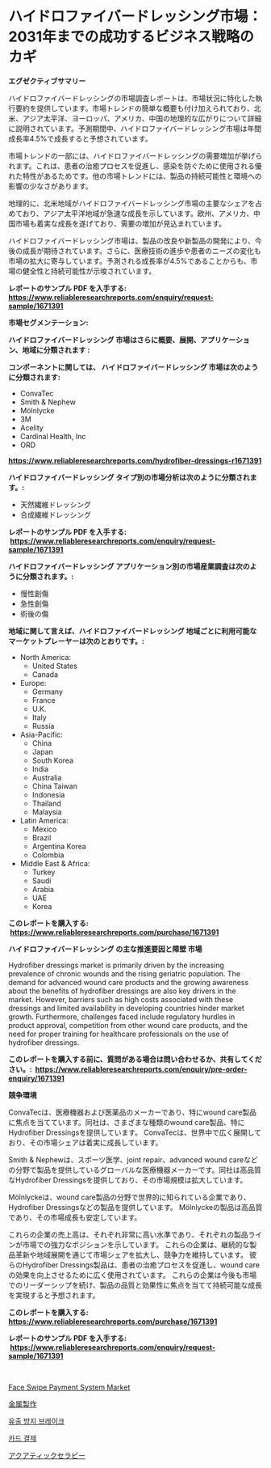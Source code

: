 <p><h1>ハイドロファイバードレッシング市場：2031年までの成功するビジネス戦略のカギ</h1></p><p><strong>エグゼクティブサマリー</strong></p>
<p><p>ハイドロファイバードレッシングの市場調査レポートは、市場状況に特化した執行要約を提供しています。市場トレンドの簡単な概要も付け加えられており、北米、アジア太平洋、ヨーロッパ、アメリカ、中国の地理的な広がりについて詳細に説明されています。予測期間中、ハイドロファイバードレッシング市場は年間成長率4.5%で成長すると予想されています。</p><p>市場トレンドの一部には、ハイドロファイバードレッシングの需要増加が挙げられます。これは、患者の治癒プロセスを促進し、感染を防ぐために使用される優れた特性があるためです。他の市場トレンドには、製品の持続可能性と環境への影響の少なさがあります。</p><p>地理的に、北米地域がハイドロファイバードレッシング市場の主要なシェアを占めており、アジア太平洋地域が急速な成長を示しています。欧州、アメリカ、中国市場も着実な成長を遂げており、需要の増加が見込まれています。</p><p>ハイドロファイバードレッシング市場は、製品の改良や新製品の開発により、今後の成長が期待されています。さらに、医療技術の進歩や患者のニーズの変化も市場の拡大に寄与しています。予測される成長率が4.5%であることからも、市場の健全性と持続可能性が示唆されています。</p></p>
<p><strong>レポートのサンプル PDF を入手する: <a href="https://www.reliableresearchreports.com/enquiry/request-sample/1671391">https://www.reliableresearchreports.com/enquiry/request-sample/1671391</a></strong></p>
<p><strong>市場セグメンテーション:</strong></p>
<p><strong> ハイドロファイバードレッシング 市場はさらに概要、展開、アプリケーション、地域に分類されます :</strong></p>
<p><strong>コンポーネントに関しては、 ハイドロファイバードレッシング 市場は次のように分類されます: &nbsp;</strong></p>
<p><ul><li>ConvaTec</li><li>Smith & Nephew</li><li>Mölnlycke</li><li>3M</li><li>Acelity</li><li>Cardinal Health, Inc</li><li>ORD</li></ul></p>
<p><strong><a href="https://www.reliableresearchreports.com/hydrofiber-dressings-r1671391">https://www.reliableresearchreports.com/hydrofiber-dressings-r1671391</a></strong></p>
<p><strong> ハイドロファイバードレッシング タイプ別の市場分析は次のように分類されます。:</strong></p>
<p><ul><li>天然繊維ドレッシング</li><li>合成繊維ドレッシング</li></ul></p>
<p><strong>レポートのサンプル PDF を入手する: &nbsp;<a href="https://www.reliableresearchreports.com/enquiry/request-sample/1671391">https://www.reliableresearchreports.com/enquiry/request-sample/1671391</a></strong></p>
<p><strong> ハイドロファイバードレッシング アプリケーション別の市場産業調査は次のように分類されます。:</strong></p>
<p><ul><li>慢性創傷</li><li>急性創傷</li><li>術後の傷</li></ul></p>
<p><strong>地域に関して言えば、ハイドロファイバードレッシング 地域ごとに利用可能なマーケットプレーヤーは次のとおりです。:</strong></p>
<p><ul>
    <li>
        North America:
        <ul>
            <li>United States</li>
            <li>Canada</li>
        </ul>
    </li>
    <li>
        Europe:
        <ul>
            <li>Germany</li>
            <li>France</li>
            <li>U.K.</li>
            <li>Italy</li>
            <li>Russia</li>
        </ul>
    </li>
    <li>
        Asia-Pacific:
        <ul>
            <li>China</li>
            <li>Japan</li>
            <li>South Korea</li>
            <li>India</li>
            <li>Australia</li>
            <li>China Taiwan</li>
            <li>Indonesia</li>
            <li>Thailand</li>
            <li>Malaysia</li>
        </ul>
    </li>
    <li>
        Latin America:
        <ul>
            <li>Mexico</li>
            <li>Brazil</li>
            <li>Argentina Korea</li>
            <li>Colombia</li>
        </ul>
    </li>
    <li>
        Middle East & Africa:
        <ul>
            <li>Turkey</li>
            <li>Saudi</li>
            <li>Arabia</li>
            <li>UAE</li>
            <li>Korea</li>
        </ul>
    </li>
    </ul></p>
<p><strong>このレポートを購入する: &nbsp;<a href="https://www.reliableresearchreports.com/purchase/1671391">https://www.reliableresearchreports.com/purchase/1671391</a></strong></p>
<p><strong>ハイドロファイバードレッシング の主な推進要因と障壁 市場</strong></p>
<p><p>Hydrofiber dressings market is primarily driven by the increasing prevalence of chronic wounds and the rising geriatric population. The demand for advanced wound care products and the growing awareness about the benefits of hydrofiber dressings are also key drivers in the market. However, barriers such as high costs associated with these dressings and limited availability in developing countries hinder market growth. Furthermore, challenges faced include regulatory hurdles in product approval, competition from other wound care products, and the need for proper training for healthcare professionals on the use of hydrofiber dressings.</p></p>
<p><strong>このレポートを購入する前に、質問がある場合は問い合わせるか、共有してください。:&nbsp; <a href="https://www.reliableresearchreports.com/enquiry/pre-order-enquiry/1671391">https://www.reliableresearchreports.com/enquiry/pre-order-enquiry/1671391</a></strong></p>
<p><strong>競争環境</strong></p>
<p><p>ConvaTecは、医療機器および医薬品のメーカーであり、特にwound care製品に焦点を当てています。同社は、さまざまな種類のwound care製品、特にHydrofiber Dressingsを提供しています。 ConvaTecは、世界中で広く展開しており、その市場シェアは着実に成長しています。</p><p>Smith & Nephewは、スポーツ医学、joint repair、advanced wound careなどの分野で製品を提供しているグローバルな医療機器メーカーです。同社は高品質なHydrofiber Dressingsを提供しており、その市場規模は拡大しています。</p><p>Mölnlyckeは、wound care製品の分野で世界的に知られている企業であり、Hydrofiber Dressingsなどの製品を提供しています。 Mölnlyckeの製品は高品質であり、その市場成長も安定しています。</p><p>これらの企業の売上高は、それぞれ非常に高い水準であり、それぞれの製品ラインが市場での強力なポジションを示しています。 これらの企業は、継続的な製品革新や地域展開を通じて市場シェアを拡大し、競争力を維持しています。 彼らのHydrofiber Dressings製品は、患者の治癒プロセスを促進し、wound careの効果を向上させるために広く使用されています。 これらの企業は今後も市場でのリーダーシップを続け、製品の品質と効果性に焦点を当てて持続可能な成長を実現すると予想されます。</p></p>
<p><strong>このレポートを購入する: &nbsp; <a href="https://www.reliableresearchreports.com/purchase/1671391">https://www.reliableresearchreports.com/purchase/1671391</a></strong></p>
<p><strong>レポートのサンプル PDF を入手する: &nbsp;<a href="https://www.reliableresearchreports.com/enquiry/request-sample/1671391">https://www.reliableresearchreports.com/enquiry/request-sample/1671391</a></strong><strong></strong></p>
<p>&nbsp;</p>
<p><p><a href="https://github.com/Alonsoolds3wq1d81czn8rbol/Market-Research-Report-List-1/blob/main/face-swipe-payment-system-market.md">Face Swipe Payment System Market</a></p><p><a href="https://medium.com/@joanne.scott9078/%E9%87%91%E5%B1%9E%E5%8A%A0%E5%B7%A5%E5%B8%82%E5%A0%B4-%E7%A8%AE%E9%A1%9E-%E3%82%A2%E3%83%97%E3%83%AA%E3%82%B1%E3%83%BC%E3%82%B7%E3%83%A7%E3%83%B3-%E5%9C%B0%E7%90%86%E3%81%AB%E3%82%88%E3%82%8B%E5%8C%85%E6%8B%AC%E7%9A%84%E3%81%AA%E8%A9%95%E4%BE%A1-156e81cd0b0f">金属製作</a></p><p><a href="https://medium.com/@midge5687567/%EC%8A%A4%ED%94%BC%EB%A6%B4-%EC%BB%A8%ED%85%8C%EC%9D%B8%EB%A8%BC%ED%8A%B8-%EB%B2%94%ED%94%84-%EC%8B%9C%EC%9E%A5-%EC%8B%9C%EC%9E%A5-cagr-%EC%8B%9C%EC%9E%A5-%EB%8F%99%ED%96%A5-%EB%B0%8F-%EC%84%B1%EC%9E%A5-%EC%A0%84%EB%9E%B5%EC%97%90-%EB%8C%80%ED%95%9C-%ED%86%B5%EC%B0%B0%EB%A0%A5-b48abb757435">유출 방지 브레이크</a></p><p><a href="https://github.com/iansanftyord09878/Market-Research-Report-List-1/blob/main/487921618872.md">카드 결제</a></p><p><a href="https://medium.com/@davidowell8/%E6%B0%B4%E4%B8%AD%E3%82%BB%E3%83%A9%E3%83%94%E3%83%BC%E5%B8%82%E5%A0%B4-%E5%B8%82%E5%A0%B4cagr-%E5%B8%82%E5%A0%B4%E3%83%88%E3%83%AC%E3%83%B3%E3%83%89-%E6%88%90%E9%95%B7%E6%88%A6%E7%95%A5%E3%81%AB%E9%96%A2%E3%81%99%E3%82%8B%E6%B4%9E%E5%AF%9F-d061e980a9aa">アクアティックセラピー</a></p></p>